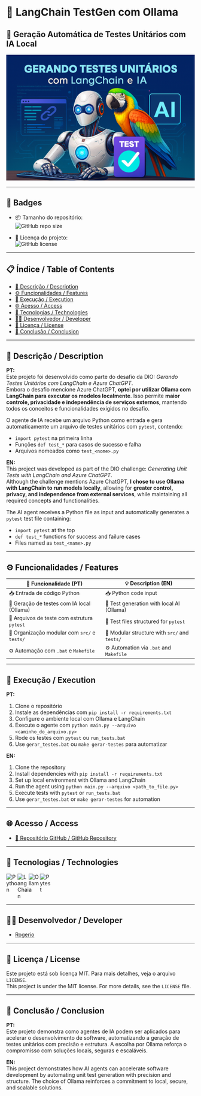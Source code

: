 # 🧪 LangChain TestGen com Ollama

## 🤖 Geração Automática de Testes Unitários com IA Local

![Capa do Projeto - LangChain TestGen](banner-testgen.png)

---

## 🏅 Badges

- 📦 Tamanho do repositório:  
  ![GitHub repo size](https://img.shields.io/repo-size/Rogerio5/langchain-testgen-ollama)

- 📄 Licença do projeto:  
  ![GitHub license](https://img.shields.io/github/license/Rogerio5/langchain-testgen-ollama)

---

## 📋 Índice / Table of Contents

- [📖 Descrição / Description](#📖-descrição--description)   
- [⚙️ Funcionalidades / Features](#⚙️-funcionalidades--features)  
- [🚀 Execução / Execution](#🚀-execução--execution)  
- [🌐 Acesso / Access](#🌐-acesso--access)  
- [🧰 Tecnologias / Technologies](#🧰-tecnologias--technologies)  
- [👨‍💻 Desenvolvedor / Developer](#👨‍💻-desenvolvedor--developer)  
- [📜 Licença / License](#📜-licença--license)  
- [🏁 Conclusão / Conclusion](#🏁-conclusão--conclusion)

---

## 📖 Descrição / Description

**PT:**  
Este projeto foi desenvolvido como parte do desafio da DIO: *Gerando Testes Unitários com LangChain e Azure ChatGPT*.  
Embora o desafio mencione Azure ChatGPT, **optei por utilizar Ollama com LangChain para executar os modelos localmente**. Isso permite **maior controle, privacidade e independência de serviços externos**, mantendo todos os conceitos e funcionalidades exigidos no desafio.

O agente de IA recebe um arquivo Python como entrada e gera automaticamente um arquivo de testes unitários com `pytest`, contendo:

- `import pytest` na primeira linha  
- Funções `def test_*` para casos de sucesso e falha  
- Arquivos nomeados como `test_<nome>.py`

**EN:**  
This project was developed as part of the DIO challenge: *Generating Unit Tests with LangChain and Azure ChatGPT*.  
Although the challenge mentions Azure ChatGPT, **I chose to use Ollama with LangChain to run models locally**, allowing for **greater control, privacy, and independence from external services**, while maintaining all required concepts and functionalities.

The AI agent receives a Python file as input and automatically generates a `pytest` test file containing:

- `import pytest` at the top  
- `def test_*` functions for success and failure cases  
- Files named as `test_<name>.py`

---

## ⚙️ Funcionalidades / Features

| 🧩 Funcionalidade (PT)                          | 💡 Description (EN)                          |
|------------------------------------------------|----------------------------------------------|
| 📥 Entrada de código Python                    | 📥 Python code input                         |
| 🧠 Geração de testes com IA local (Ollama)     | 🧠 Test generation with local AI (Ollama)    |
| 🧪 Arquivos de teste com estrutura `pytest`    | 🧪 Test files structured for `pytest`        |
| 📂 Organização modular com `src/` e `tests/`   | 📂 Modular structure with `src/` and `tests/`|
| ⚙️ Automação com `.bat` e `Makefile`           | ⚙️ Automation via `.bat` and `Makefile`      |

---

## 🚀 Execução / Execution

**PT:**  
1. Clone o repositório  
2. Instale as dependências com `pip install -r requirements.txt`  
3. Configure o ambiente local com Ollama e LangChain  
4. Execute o agente com `python main.py --arquivo <caminho_do_arquivo.py>`  
5. Rode os testes com `pytest` ou `run_tests.bat`  
6. Use `gerar_testes.bat` ou `make gerar-testes` para automatizar

**EN:**  
1. Clone the repository  
2. Install dependencies with `pip install -r requirements.txt`  
3. Set up local environment with Ollama and LangChain  
4. Run the agent using `python main.py --arquivo <path_to_file.py>`  
5. Execute tests with `pytest` or `run_tests.bat`  
6. Use `gerar_testes.bat` or `make gerar-testes` for automation

---

## 🌐 Acesso / Access

- [🔗 Repositório GitHub / GitHub Repository](https://github.com/Rogerio5/langchain-testgen-ollama)

---

## 🧰 Tecnologias / Technologies

<p>
  <img align="left" alt="Python" title="Python" width="30px" src="https://cdn.jsdelivr.net/gh/devicons/devicon@latest/icons/python/python-original.svg"/>
  <img align="left" alt="LangChain" title="LangChain" width="30px" src="https://raw.githubusercontent.com/langchain-ai/langchain/master/docs/static/img/favicon.ico"/>
  <img align="left" alt="Ollama" title="Ollama" width="30px" src="https://avatars.githubusercontent.com/u/168290483?s=200&v=4"/>
  <img align="left" alt="Pytest" title="Pytest" width="30px" src="https://upload.wikimedia.org/wikipedia/commons/3/3f/Pytest_logo.svg"/>
</p>

<br clear="all"/>

---

## 👨‍💻 Desenvolvedor / Developer

- [Rogerio](https://github.com/Rogerio5)

---

## 📜 Licença / License

Este projeto está sob licença MIT. Para mais detalhes, veja o arquivo `LICENSE`.  
This project is under the MIT license. For more details, see the `LICENSE` file.

---

## 🏁 Conclusão / Conclusion

**PT:**  
Este projeto demonstra como agentes de IA podem ser aplicados para acelerar o desenvolvimento de software, automatizando a geração de testes unitários com precisão e estrutura. A escolha por Ollama reforça o compromisso com soluções locais, seguras e escaláveis.

**EN:**  
This project demonstrates how AI agents can accelerate software development by automating unit test generation with precision and structure. The choice of Ollama reinforces a commitment to local, secure, and scalable solutions.
